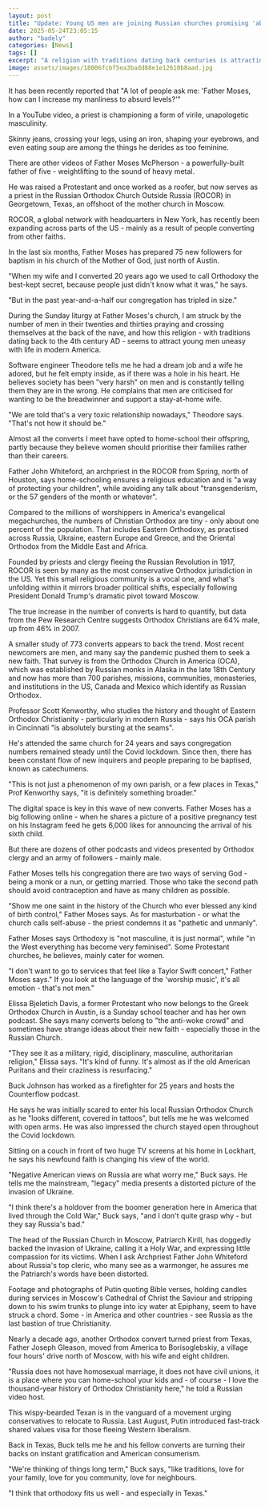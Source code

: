 ```yaml
---
layout: post
title: "Update: Young US men are joining Russian churches promising 'absurd levels of manliness'"
date: 2025-05-24T23:05:15
author: "badely"
categories: [News]
tags: []
excerpt: "A religion with traditions dating back centuries is attracting young American men."
image: assets/images/18006fcbf5ea3badd88e1e12610b8aad.jpg
---
```


It has been recently reported that "A lot of people ask me: 'Father Moses, how can I increase my manliness to absurd levels?'"

In a YouTube video, a priest is championing a form of virile, unapologetic masculinity.

Skinny jeans, crossing your legs, using an iron, shaping your eyebrows, and even eating soup are among the things he derides as too feminine.

There are other videos of Father Moses McPherson - a powerfully-built father of five - weightlifting to the sound of heavy metal.

He was raised a Protestant and once worked as a roofer, but now serves as a priest in the Russian Orthodox Church Outside Russia (ROCOR) in Georgetown, Texas, an offshoot of the mother church in Moscow.

ROCOR, a global network with headquarters in New York, has recently been expanding across parts of the US - mainly as a result of people converting from other faiths. 

In the last six months, Father Moses has prepared 75 new followers for baptism in his church of the Mother of God, just north of Austin.

"When my wife and I converted 20 years ago we used to call Orthodoxy the best-kept secret, because people just didn't know what it was," he says. 

"But in the past year-and-a-half our congregation has tripled in size."

During the Sunday liturgy at Father Moses's church, I am struck by the number of men in their twenties and thirties praying and crossing themselves at the back of the nave, and how this religion - with traditions dating back to the 4th century AD - seems to attract young men uneasy with life in modern America.

Software engineer Theodore tells me he had a dream job and a wife he adored, but he felt empty inside, as if there was a hole in his heart. He believes society has been "very harsh" on men and is constantly telling them they are in the wrong. He complains that men are criticised for wanting to be the breadwinner and support a stay-at-home wife.

"We are told that's a very toxic relationship nowadays," Theodore says. "That's not how it should be."

Almost all the converts I meet have opted to home-school their offspring, partly because they believe women should prioritise their families rather than their careers.

Father John Whiteford, an archpriest in the ROCOR from Spring, north of Houston, says home-schooling ensures a religious education and is "a way of protecting your children", while avoiding any talk about "transgenderism, or the 57 genders of the month or whatever".

Compared to the millions of worshippers in America's evangelical megachurches, the numbers of Christian Orthodox are tiny - only about one percent of the population. That includes Eastern Orthodoxy, as practised across Russia, Ukraine, eastern Europe and Greece, and the Oriental Orthodox from the Middle East and Africa.

Founded by priests and clergy fleeing the Russian Revolution in 1917, ROCOR is seen by many as the most conservative Orthodox jurisdiction in the US. Yet this small religious community is a vocal one, and what's unfolding within it mirrors broader political shifts, especially following President Donald Trump's dramatic pivot toward Moscow.

The true increase in the number of converts is hard to quantify, but data from the Pew Research Centre suggests Orthodox Christians are 64% male, up from 46% in 2007.

A smaller study of 773 converts appears to back the trend. Most recent newcomers are men, and many say the pandemic pushed them to seek a new faith. That survey is from the Orthodox Church in America (OCA), which was established by Russian monks in Alaska in the late 18th Century and now has more than 700 parishes, missions, communities, monasteries, and institutions in the US, Canada and Mexico which identify as Russian Orthodox.

Professor Scott Kenworthy, who studies the history and thought of Eastern Orthodox Christianity - particularly in modern Russia - says his OCA parish in Cincinnati "is absolutely bursting at the seams". 

He's attended the same church for 24 years and says congregation numbers remained steady until the Covid lockdown. Since then, there has been constant flow of new inquirers and people preparing to be baptised, known as catechumens.  

"This is not just a phenomenon of my own parish, or a few places in Texas," Prof Kenworthy says, "it is definitely something broader." 

The digital space is key in this wave of new converts. Father Moses has a big following online - when he shares a picture of a positive pregnancy test  on his Instagram feed he gets 6,000 likes for announcing the arrival of his sixth child. 

But there are dozens of other podcasts and videos presented by Orthodox clergy and an army of followers - mainly male.

Father Moses tells his congregation there are two ways of serving God - being a monk or a nun, or getting married. Those who take the second path should avoid contraception and have as many children as possible.

"Show me one saint in the history of the Church who ever blessed any kind of birth control," Father Moses says. As for masturbation - or what the church calls self-abuse - the priest condemns it as "pathetic and unmanly".

Father Moses says Orthodoxy is "not masculine, it is just normal", while "in the West everything has become very feminised". Some Protestant churches, he believes, mainly cater for women.

"I don't want to go to services that feel like a Taylor Swift concert," Father Moses says." If you look at the language of the 'worship music', it's all emotion - that's not men."

Elissa Bjeletich Davis, a former Protestant who now belongs to the Greek Orthodox Church in Austin, is a Sunday school teacher and has her own podcast. She says many converts belong to "the anti-woke crowd" and sometimes have strange ideas about their new faith - especially those in the Russian Church.

"They see it as a military, rigid, disciplinary, masculine, authoritarian religion," Elissa says. "It's kind of funny. It's almost as if the old American Puritans and their craziness is resurfacing."

Buck Johnson has worked as a firefighter for 25 years and hosts the Counterflow podcast.

He says he was initially scared to enter his local Russian Orthodox Church as he "looks different, covered in tattoos", but tells me he was welcomed with open arms. He was also impressed the church stayed open throughout the Covid lockdown.

Sitting on a couch in front of two huge TV screens at his home in Lockhart, he says his newfound faith is changing his view of the world.

"Negative American views on Russia are what worry me," Buck says. He tells me the mainstream, "legacy" media presents a distorted picture of the invasion of Ukraine.

"I think there's a holdover from the boomer generation here in America that lived through the Cold War," Buck says, "and I don't quite grasp why - but they say Russia's bad."

The head of the Russian Church in Moscow, Patriarch Kirill, has doggedly backed the invasion of Ukraine, calling it a Holy War, and expressing little compassion for its victims. When I ask Archpriest Father John Whiteford about Russia's top cleric, who many see as a warmonger, he assures me the Patriarch's words have been distorted.

Footage and photographs of Putin quoting Bible verses, holding candles during services in Moscow's Cathedral of Christ the Saviour and stripping down to his swim trunks to plunge into icy water at Epiphany, seem to have struck a chord. Some - in America and other countries - see Russia as the last bastion of true Christianity.

Nearly a decade ago, another Orthodox convert turned priest from Texas, Father Joseph Gleason, moved from America to Borisoglebskiy, a village four hours' drive north of Moscow, with his wife and eight children.

"Russia does not have homosexual marriage, it does not have civil unions, it is a place where you can home-school your kids and - of course - I love the thousand-year history of Orthodox Christianity here," he told a Russian video host.

This wispy-bearded Texan is in the vanguard of a movement urging conservatives to relocate to Russia. Last August, Putin introduced fast-track shared values visa for those fleeing Western liberalism.

Back in Texas, Buck tells me he and his fellow converts are turning their backs on instant gratification and American consumerism.

"We're thinking of things long term," Buck says, "like traditions, love for your family, love for you community, love for neighbours. 

"I think that orthodoxy fits us well - and especially in Texas."

